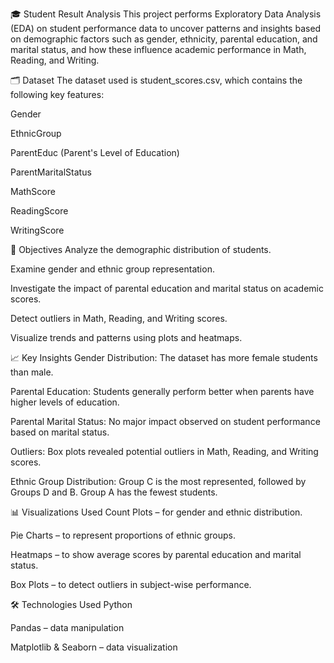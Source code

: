🎓 Student Result Analysis
This project performs Exploratory Data Analysis (EDA) on student performance data to uncover patterns and insights based on demographic factors such as gender, ethnicity, parental education, and marital status, and how these influence academic performance in Math, Reading, and Writing.

🗂 Dataset
The dataset used is student_scores.csv, which contains the following key features:

Gender

EthnicGroup

ParentEduc (Parent's Level of Education)

ParentMaritalStatus

MathScore

ReadingScore

WritingScore

📌 Objectives
Analyze the demographic distribution of students.

Examine gender and ethnic group representation.

Investigate the impact of parental education and marital status on academic scores.

Detect outliers in Math, Reading, and Writing scores.

Visualize trends and patterns using plots and heatmaps.

📈 Key Insights
Gender Distribution: The dataset has more female students than male.

Parental Education: Students generally perform better when parents have higher levels of education.

Parental Marital Status: No major impact observed on student performance based on marital status.

Outliers: Box plots revealed potential outliers in Math, Reading, and Writing scores.

Ethnic Group Distribution: Group C is the most represented, followed by Groups D and B. Group A has the fewest students.

📊 Visualizations Used
Count Plots – for gender and ethnic distribution.

Pie Charts – to represent proportions of ethnic groups.

Heatmaps – to show average scores by parental education and marital status.

Box Plots – to detect outliers in subject-wise performance.

🛠 Technologies Used
Python

Pandas – data manipulation

Matplotlib & Seaborn – data visualization
